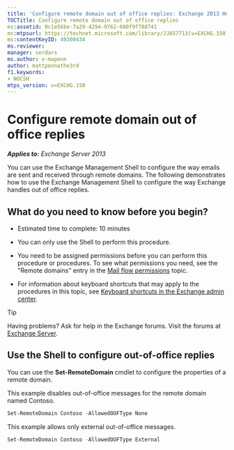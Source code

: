 ```yaml
---
title: 'Configure remote domain out of office replies: Exchange 2013 Help'
TOCTitle: Configure remote domain out of office replies
ms:assetid: 0c1e56be-7a29-4294-9762-600f9f788741
ms:mtpsurl: https://technet.microsoft.com/library/JJ657713(v=EXCHG.150)
ms:contentKeyID: 49300434
ms.reviewer: 
manager: serdars
ms.author: v-mapenn
author: mattpennathe3rd
f1.keywords:
- NOCSH
mtps_version: v=EXCHG.150
---
```


# Configure remote domain out of office replies

_**Applies to:** Exchange Server 2013_

You can use the Exchange Management Shell to configure the way emails are sent and received through remote domains. The following demonstrates how to use the Exchange Management Shell to configure the way Exchange handles out of office replies.

## What do you need to know before you begin?

- Estimated time to complete: 10 minutes

- You can only use the Shell to perform this procedure.

- You need to be assigned permissions before you can perform this procedure or procedures. To see what permissions you need, see the "Remote domains" entry in the [Mail flow permissions](mail-flow-permissions-exchange-2013-help.md) topic.

- For information about keyboard shortcuts that may apply to the procedures in this topic, see [Keyboard shortcuts in the Exchange admin center](keyboard-shortcuts-in-the-exchange-admin-center-2013-help.md).

> [!TIP]
> Having problems? Ask for help in the Exchange forums. Visit the forums at [Exchange Server](https://go.microsoft.com/fwlink/p/?linkid=60612).

## Use the Shell to configure out-of-office replies

You can use the **Set-RemoteDomain** cmdlet to configure the properties of a remote domain.

This example disables out-of-office messages for the remote domain named Contoso.

```powershell
Set-RemoteDomain Contoso -AllowedOOFType None
```

This example allows only external out-of-office messages.

```powershell
Set-RemoteDomain Contoso -AllowedOOFType External
```
